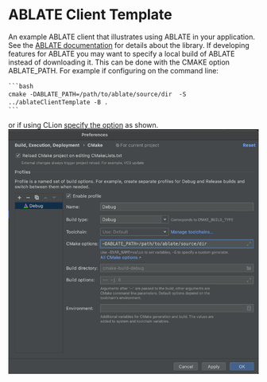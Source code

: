 # ABLATE Client Template
An example ABLATE client that illustrates using ABLATE in your application.  See the [ABLATE documentation](https://ablate.dev/content/development/ClientLibrary.html) for details about the library. If developing features for ABLATE you may want to specify a local build of ABLATE instead of downloading it.  This can be done with the CMAKE option ABLATE_PATH.  For example if configuring on the command line:
    
    ```bash
    cmake -DABLATE_PATH=/path/to/ablate/source/dir  -S ../ablateClientTemplate -B .
    ```

or if using CLion [specify the option](https://www.jetbrains.com/help/clion/cmake-profile.html) as shown.
    ![clion option specification](assets/clion_option_specification.png)
